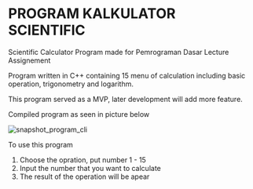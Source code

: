 # PROGRAM KALKULATOR SCIENTIFIC

Scientific Calculator Program made for Pemrograman Dasar Lecture Assignement

Program written in C++ containing 15 menu of calculation including basic operation, trigonometry and logarithm.

This program served as a MVP, later development will add more feature.

Compiled program as seen in picture below

![snapshot_program_cli](https://user-images.githubusercontent.com/101339523/170889221-cc8a14ac-d878-4c17-9d46-be5bf3d77b4f.jpg)

To use this program
1. Choose the opration, put number 1 - 15
2. Input the number that you want to calculate
3. The result of the operation will be apear
